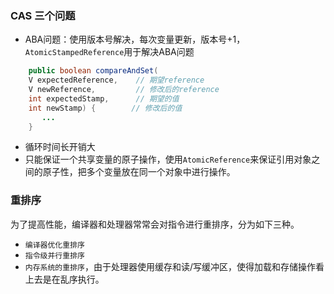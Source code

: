 ### CAS 三个问题
- ABA问题：使用版本号解决，每次变量更新，版本号+1，```AtomicStampedReference```用于解决ABA问题
```java
    public boolean compareAndSet(
    V expectedReference,    // 期望reference
    V newReference,         // 修改后的reference
    int expectedStamp,      // 期望的值
    int newStamp) {        // 修改后的值
       ...
    }
```
- 循环时间长开销大
- 只能保证一个共享变量的原子操作，使用```AtomicReference```来保证引用对象之间的原子性，把多个变量放在同一个对象中进行操作。

### 重排序

为了提高性能，编译器和处理器常常会对指令进行重排序，分为如下三种。
- ```编译器优化重排序```
- ```指令级并行重排序```
- ```内存系统的重排序```，由于处理器使用缓存和读/写缓冲区，使得加载和存储操作看上去是在乱序执行。